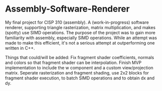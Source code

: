 # Assembly-Software-Renderer
My final project for CISP 310 (assembly).
A (work-in-progress) software renderer, supporting triangle rasterization, matrix multiplication, and makes (spotty) use SIMD operations. 
The purpose of the project was to gain more familiarity with assembly, especially SIMD operations. While an attempt was made to make this efficient, it's not a serious attempt at outperforming one written in C++.


Things that could/will be added:
Fix fragment shader coefficients, normals and colors so that fragment shader can be interpolation.
Finish MVP implementation to include the w component and a custom view/projection matrix.
Seperate rasterization and fragment shading, use 2x2 blocks for fragment shader execution, to batch SIMD operations and to obtain dx and dy.
